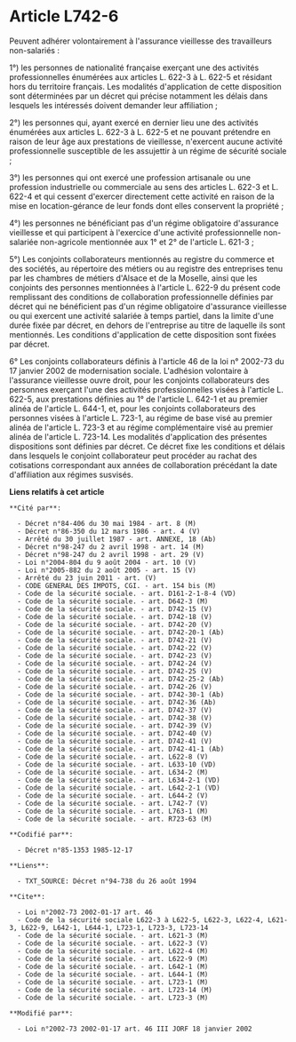 # Article L742-6

Peuvent adhérer volontairement à l'assurance vieillesse des travailleurs non-salariés :

1°) les personnes de nationalité française exerçant une des activités professionnelles énumérées aux articles L. 622-3 à L.
622-5 et résidant hors du territoire français. Les modalités d'application de cette disposition sont déterminées par un
décret qui précise notamment les délais dans lesquels les intéressés doivent demander leur affiliation ; 

2°) les personnes qui, ayant exercé en dernier lieu une des activités énumérées aux articles L. 622-3 à L. 622-5 et ne
pouvant prétendre en raison de leur âge aux prestations de vieillesse, n'exercent aucune activité professionnelle susceptible
de les assujettir à un régime de sécurité sociale ; 

3°) les personnes qui ont exercé une profession artisanale ou une profession industrielle ou commerciale au sens des articles
L. 622-3 et L. 622-4 et qui cessent d'exercer directement cette activité en raison de la mise en location-gérance de leur
fonds dont elles conservent la propriété ; 

4°) les personnes ne bénéficiant pas d'un régime obligatoire d'assurance vieillesse et qui participent à l'exercice d'une
activité professionnelle non-salariée non-agricole mentionnée aux 1° et 2° de l'article L. 621-3 ; 

5°) Les conjoints collaborateurs mentionnés au registre du commerce et des sociétés, au répertoire des métiers ou au registre
des entreprises tenu par les chambres de métiers d'Alsace et de la Moselle, ainsi que les conjoints des personnes mentionnées
à l'article L. 622-9 du présent code remplissant des conditions de collaboration professionnelle définies par décret qui ne
bénéficient pas d'un régime obligatoire d'assurance vieillesse ou qui exercent une activité salariée à temps partiel, dans la
limite d'une durée fixée par décret, en dehors de l'entreprise au titre de laquelle ils sont mentionnés. Les conditions
d'application de cette disposition sont fixées par décret.

6° Les conjoints collaborateurs définis à l'article 46 de la loi n° 2002-73 du 17 janvier 2002 de modernisation sociale.
L'adhésion volontaire à l'assurance vieillesse ouvre droit, pour les conjoints collaborateurs des personnes exerçant l'une
des activités professionnelles visées à l'article L. 622-5, aux prestations définies au 1° de l'article L. 642-1 et au
premier alinéa de l'article L. 644-1, et, pour les conjoints collaborateurs des personnes visées à l'article L. 723-1, au
régime de base visé au premier alinéa de l'article L. 723-3 et au régime complémentaire visé au premier alinéa de l'article
L. 723-14. Les modalités d'application des présentes dispositions sont définies par décret. Ce décret fixe les conditions et
délais dans lesquels le conjoint collaborateur peut procéder au rachat des cotisations correspondant aux années de
collaboration précédant la date d'affiliation aux régimes susvisés.

**Liens relatifs à cet article**

	**Cité par**:

	  - Décret n°84-406 du 30 mai 1984 - art. 8 (M)
	  - Décret n°86-350 du 12 mars 1986 - art. 4 (V)
	  - Arrêté du 30 juillet 1987 - art. ANNEXE, 18 (Ab)
	  - Décret n°98-247 du 2 avril 1998 - art. 14 (M)
	  - Décret n°98-247 du 2 avril 1998 - art. 29 (V)
	  - Loi n°2004-804 du 9 août 2004 - art. 10 (V)
	  - Loi n°2005-882 du 2 août 2005 - art. 15 (V)
	  - Arrêté du 23 juin 2011 - art. (V)
	  - CODE GENERAL DES IMPOTS, CGI. - art. 154 bis (M)
	  - Code de la sécurité sociale. - art. D161-2-1-8-4 (VD)
	  - Code de la sécurité sociale. - art. D642-3 (M)
	  - Code de la sécurité sociale. - art. D742-15 (V)
	  - Code de la sécurité sociale. - art. D742-18 (V)
	  - Code de la sécurité sociale. - art. D742-20 (V)
	  - Code de la sécurité sociale. - art. D742-20-1 (Ab)
	  - Code de la sécurité sociale. - art. D742-21 (V)
	  - Code de la sécurité sociale. - art. D742-22 (V)
	  - Code de la sécurité sociale. - art. D742-23 (V)
	  - Code de la sécurité sociale. - art. D742-24 (V)
	  - Code de la sécurité sociale. - art. D742-25 (V)
	  - Code de la sécurité sociale. - art. D742-25-2 (Ab)
	  - Code de la sécurité sociale. - art. D742-26 (V)
	  - Code de la sécurité sociale. - art. D742-30-1 (Ab)
	  - Code de la sécurité sociale. - art. D742-36 (Ab)
	  - Code de la sécurité sociale. - art. D742-37 (V)
	  - Code de la sécurité sociale. - art. D742-38 (V)
	  - Code de la sécurité sociale. - art. D742-39 (V)
	  - Code de la sécurité sociale. - art. D742-40 (V)
	  - Code de la sécurité sociale. - art. D742-41 (V)
	  - Code de la sécurité sociale. - art. D742-41-1 (Ab)
	  - Code de la sécurité sociale. - art. L622-8 (V)
	  - Code de la sécurité sociale. - art. L633-10 (VD)
	  - Code de la sécurité sociale. - art. L634-2 (M)
	  - Code de la sécurité sociale. - art. L634-2-1 (VD)
	  - Code de la sécurité sociale. - art. L642-2-1 (VD)
	  - Code de la sécurité sociale. - art. L644-2 (V)
	  - Code de la sécurité sociale. - art. L742-7 (V)
	  - Code de la sécurité sociale. - art. L763-1 (M)
	  - Code de la sécurité sociale. - art. R723-63 (M)

	**Codifié par**:

	  - Décret n°85-1353 1985-12-17

	**Liens**:

	  - TXT_SOURCE: Décret n°94-738 du 26 août 1994

	**Cite**:

	  - Loi n°2002-73 2002-01-17 art. 46
	  - Code de la sécurité sociale L622-3 à L622-5, L622-3, L622-4, L621-3, L622-9, L642-1, L644-1, L723-1, L723-3, L723-14
	  - Code de la sécurité sociale. - art. L621-3 (M)
	  - Code de la sécurité sociale. - art. L622-3 (V)
	  - Code de la sécurité sociale. - art. L622-4 (M)
	  - Code de la sécurité sociale. - art. L622-9 (M)
	  - Code de la sécurité sociale. - art. L642-1 (M)
	  - Code de la sécurité sociale. - art. L644-1 (M)
	  - Code de la sécurité sociale. - art. L723-1 (M)
	  - Code de la sécurité sociale. - art. L723-14 (M)
	  - Code de la sécurité sociale. - art. L723-3 (M)

	**Modifié par**:

	  - Loi n°2002-73 2002-01-17 art. 46 III JORF 18 janvier 2002
